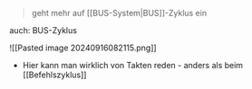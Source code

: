 > geht mehr auf [[BUS-System|BUS]]-Zyklus ein

auch: BUS-Zyklus


![[Pasted image 20240916082115.png]]

- Hier kann  man wirklich von Takten reden - anders als beim [[Befehlszyklus]]